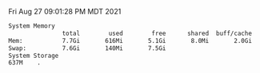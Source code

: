 Fri Aug 27 09:01:28 PM MDT 2021
```bash
System Memory
               total        used        free      shared  buff/cache   available
Mem:           7.7Gi       616Mi       5.1Gi       8.0Mi       2.0Gi       6.8Gi
Swap:          7.6Gi       140Mi       7.5Gi
System Storage
637M	.
```
